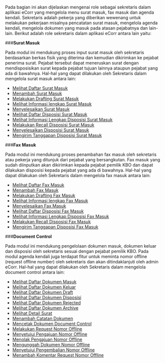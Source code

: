 Pada bagian ini akan dijelaskan mengenai role sebagai sekretaris dalam aplikasi eCorr yang mengelola menu surat masuk, fax masuk dan agenda kendali. Sekretaris adalah pekerja yang diberikan wewenang untuk melakukan pekerjaan misalnya pencatatan surat masuk, mengelola agenda kendali, mengelola dokumen yang masuk pada atasan pejabatnya dan lain-lain. 
Berikut adalah role sekretaris dalam aplikasi eCorr antara lain yaitu:

###**Surat Masuk**

Pada modul ini mendukung proses input surat masuk oleh sekretaris berdasarkan berkas fisik yang diterima dan kemudian dikirimkan ke pejabat penerima surat. Pejabat tersebut dapat meneruskan surat dengan mendisposisikan surat kepada pejabat tujuan lainnya ataupun pejabat yang ada di bawahnya.
Hal-hal yang dapat dilakukan oleh Sekretaris dalam mengelola surat masuk antara lain:

- [Melihat Daftar Surat Masuk]()
- [Menambah Surat Masuk]()
- [Melakukan Drafting Surat Masuk]()
- [Melihat Informasi lengkap Surat Masuk]()
- [Menyelesaikan Surat Masuk]()
- [Melihat Daftar Disposisi Surat Masuk]()
- [Melihat Informasi Lengkap Disposisi Surat Masuk]()
- [Melakukan Recall Disposisi Surat Masuk]()
- [Menyelesaikan Disposisi Surat Masuk]()
- [Mengirim Tanggapan Disposisi Surat Masuk]()

###**Fax Masuk**

Pada modul ini mendukung proses penambahan fax masuk oleh sekretaris atau pekerja yang ditunjuk dari pejabat yang bersangkutan. Fax masuk yang sudah diinputkan akan dikirimkan kepada pejabat pemilik KBO dan dapat dilakukan disposisi kepada pejabat yang ada di bawahnya.
Hal-hal yang dapat dilakukan oleh Sekretaris dalam mengelola fax masuk antara lain:

- [Melihat Daftar Fax Masuk]()
- [Menambah Fax Masuk]()
- [Melakukan Drafting Fax Masuk]()
- [Melihat Informasi lengkap Fax Masuk]()
- [Menyelesaikan Fax Masuk]()
- [Melihat Daftar Disposisi Fax Masuk]()
- [Melihat Informasi Lengkap Disposisi Fax Masuk]()
- [Melakukan Recall Disposisi Fax Masuk]()
- [Mengirim Tanggapan Disposisi Fax Masuk]()


###**Document Control** 

Pada modul ini mendukung pengelolaan dokumen masuk, dokumen keluar dan disposisi oleh sekretaris sesuai dengan pejabat pemilik KBO. Pada modul agenda kendali juga terdapat fitur untuk meminta nomor offline (request offline number) oleh sekretaris dan akan ditindaklanjuti oleh admin eCorr.
Hal-hal yang dapat dilakukan oleh Sekretaris dalam mengelola document control antara lain:

- [Melihat Daftar Dokumen Masuk]()
- [Melihat Daftar Dokumen Keluar]()
- [Melihat Daftar Dokumen Draft]()
- [Melihat Daftar Dokumen Disposisi]()
- [Melihat Daftar Dokumen Rejected]()
- [Melihat Daftar Dokumen Archive]()
- [Melihat Detail Surat]()
- [Menambah Catatan Dokumen]()
- [Mencetak Dokumen Document Control]()
- [Melakukan Request Nomor Offline]()
- [Menyetujui Pengajuan Nomor Offline]()
- [Menolak Pengajuan Nomor Offline]()
- [Mengunggah Dokumen Nomor Offline]()
- [Menyetujui Pengembalian Nomor Offline]()
- [Menambah Komentar Request Nomor Offline]()